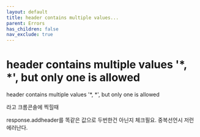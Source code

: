 ```yaml
---
layout: default
title: header contains multiple values...
parent: Errors
has_children: false
nav_exclude: true
---
```


# header contains multiple values '*, *', but only one is allowed

header contains multiple values '*, *', but only one is allowed

라고 크롬콘솔에 찍힐때

response.addheader를 똑같은 값으로 두번한건 아닌지 체크필요. 중복선언시 저런 에러난다.